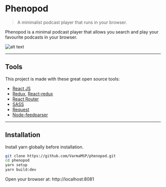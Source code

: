 # Phenopod
> A minimalist podcast player that runs in your browser.

Phenopod is a minimal podcast player that allows you search and play your favourite podcasts in your browser.

![alt text](https://raw.githubusercontent.com/VarmaMSP/phenopod/master/screenshot.png)

---

## Tools
This project is made with these great open source tools:

* [React JS](http://facebook.github.io/react/index.html)
* [Redux](https://redux.js.org/), [React-redux](https://github.com/reactjs/react-redux)
* [React Router](https://github.com/ReactTraining/react-router)
* [SASS](http://sass-lang.com/)
* [Request](https://github.com/request/request)
* [Node-feedparser](https://github.com/danmactough/node-feedparser)

---

## Installation
Install yarn globally before installation.

```sh
git clone https://github.com/VarmaMSP/phenopod.git
cd phenopod
yarn setup
yarn build:dev
```
Open your browser at: http://localhost:8081
